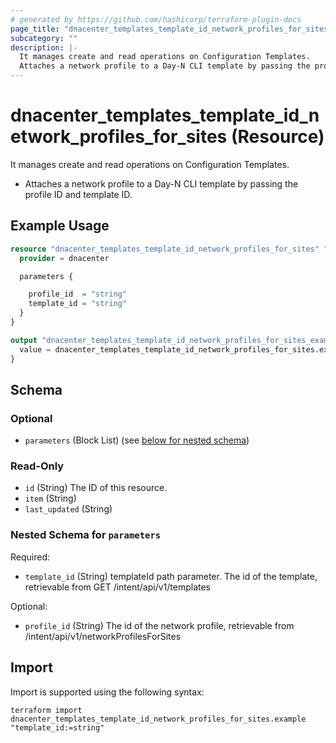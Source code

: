 ```yaml
---
# generated by https://github.com/hashicorp/terraform-plugin-docs
page_title: "dnacenter_templates_template_id_network_profiles_for_sites Resource - terraform-provider-dnacenter"
subcategory: ""
description: |-
  It manages create and read operations on Configuration Templates.
  Attaches a network profile to a Day-N CLI template by passing the profile ID and template ID.
---
```


# dnacenter_templates_template_id_network_profiles_for_sites (Resource)

It manages create and read operations on Configuration Templates.

- Attaches a network profile to a Day-N CLI template by passing the profile ID and template ID.

## Example Usage

```terraform
resource "dnacenter_templates_template_id_network_profiles_for_sites" "example" {
  provider = dnacenter

  parameters {

    profile_id  = "string"
    template_id = "string"
  }
}

output "dnacenter_templates_template_id_network_profiles_for_sites_example" {
  value = dnacenter_templates_template_id_network_profiles_for_sites.example
}
```

<!-- schema generated by tfplugindocs -->
## Schema

### Optional

- `parameters` (Block List) (see [below for nested schema](#nestedblock--parameters))

### Read-Only

- `id` (String) The ID of this resource.
- `item` (String)
- `last_updated` (String)

<a id="nestedblock--parameters"></a>
### Nested Schema for `parameters`

Required:

- `template_id` (String) templateId path parameter. The id of the template, retrievable from GET /intent/api/v1/templates

Optional:

- `profile_id` (String) The id of the network profile, retrievable from /intent/api/v1/networkProfilesForSites

## Import

Import is supported using the following syntax:

```shell
terraform import dnacenter_templates_template_id_network_profiles_for_sites.example "template_id:=string"
```
